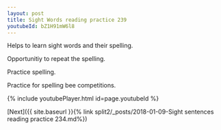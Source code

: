 ```yaml
---
layout: post
title: Sight Words reading practice 239
youtubeId: bZ1H91mW6l8
---
```

 
 
Helps to learn sight words and their spelling.

Opportunitiy to repeat the spelling. 

Practice spelling. 
 
Practice for spelling bee competitions. 
 
{% include youtubePlayer.html id=page.youtubeId %}
 
 

[Next]({{ site.baseurl }}{% link  split2/_posts/2018-01-09-Sight sentences reading practice 234.md%})
 
